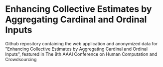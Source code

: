 # Enhancing Collective Estimates by Aggregating Cardinal and Ordinal Inputs
Github repository containing the web application and anonymized data for "Enhancing Collective Estimates by Aggregating Cardinal and Ordinal Inputs", featured in The 8th AAAI Conference on Human Computation and Crowdsourcing 
